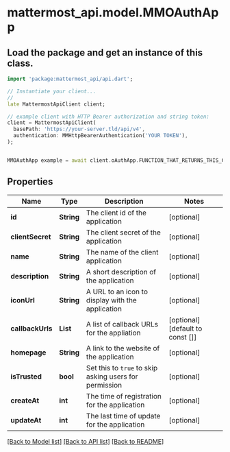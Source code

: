 # mattermost_api.model.MMOAuthApp

## Load the package and get an instance of this class.
```dart
import 'package:mattermost_api/api.dart';

// Instantiate your client...
//
late MattermostApiClient client;

// example client with HTTP Bearer authorization and string token:
client = MattermostApiClient(
  basePath: 'https://your-server.tld/api/v4',
  authentication: MMHttpBearerAuthentication('YOUR TOKEN'),
);


MMOAuthApp example = await client.oAuthApp.FUNCTION_THAT_RETURNS_THIS_CLASS();

```

## Properties
Name | Type | Description | Notes
------------ | ------------- | ------------- | -------------
**id** | **String** | The client id of the application | [optional] 
**clientSecret** | **String** | The client secret of the application | [optional] 
**name** | **String** | The name of the client application | [optional] 
**description** | **String** | A short description of the application | [optional] 
**iconUrl** | **String** | A URL to an icon to display with the application | [optional] 
**callbackUrls** | **List<String>** | A list of callback URLs for the appliation | [optional] [default to const []]
**homepage** | **String** | A link to the website of the application | [optional] 
**isTrusted** | **bool** | Set this to `true` to skip asking users for permission | [optional] 
**createAt** | **int** | The time of registration for the application | [optional] 
**updateAt** | **int** | The last time of update for the application | [optional] 

[[Back to Model list]](../GENERATED_README.md#documentation-for-models) [[Back to API list]](../GENERATED_README.md#documentation-for-api-endpoints) [[Back to README]](../GENERATED_README.md)


